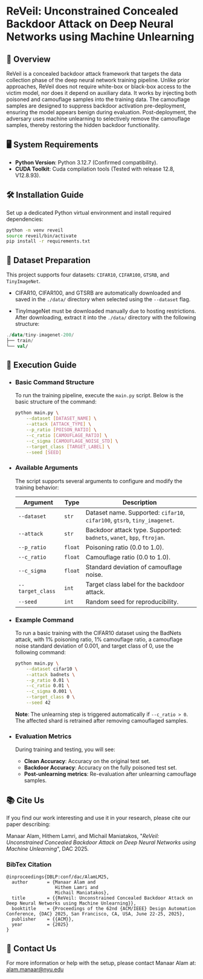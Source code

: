 # ReVeil: Unconstrained Concealed Backdoor Attack on Deep Neural Networks using Machine Unlearning

## 📑 Overview
ReVeil is a concealed backdoor attack framework that targets the data collection phase of the deep neural network training pipeline. Unlike prior approaches, ReVeil does not require white-box or black-box access to the victim model, nor does it depend on auxiliary data. It works by injecting both poisoned and camouflage samples into the training data. The camouflage samples are designed to suppress backdoor activation pre-deployment, ensuring the model appears benign during evaluation. Post-deployment, the adversary uses machine unlearning to selectively remove the camouflage samples, thereby restoring the hidden backdoor functionality.

## 🖥️  System Requirements
- **Python Version**: Python 3.12.7 (Confirmed compatibility).
- **CUDA Toolkit**: Cuda compilation tools (Tested with release 12.8, V12.8.93).

## 🛠️ Installation Guide
Set up a dedicated Python virtual environment and install required dependencies:
```bash
python -m venv reveil
source reveil/bin/activate
pip install -r requirements.txt
```

## 📁 Dataset Preparation

This project supports four datasets: `CIFAR10`, `CIFAR100`, `GTSRB`, and `TinyImageNet`.

- CIFAR10, CIFAR100, and GTSRB are automatically downloaded and saved in the `./data/` directory when selected using the `--dataset` flag.
* TinyImageNet must be downloaded manually due to hosting restrictions. After downloading, extract it into the `./data/` directory with the following structure:
```kotlin
./data/tiny-imagenet-200/
├── train/
└── val/
```

## 🚀 Execution Guide
- ### Basic Command Structure
    To run the training pipeline, execute the `main.py` script. Below is the basic structure of the command:
    ```bash
    python main.py \
        --dataset [DATASET_NAME] \
        --attack [ATTACK_TYPE] \
        --p_ratio [POISON_RATIO] \
        --c_ratio [CAMOUFLAGE_RATIO] \
        --c_sigma [CAMOUFLAGE_NOISE_STD] \
        --target_class [TARGET_LABEL] \
        --seed [SEED]
    ```

- ### Available Arguments
    The script supports several arguments to configure and modify the training behavior:

    | Argument         | Type    | Description                                                               |
    | ---------------- | ------- | ------------------------------------------------------------------------- |
    | `--dataset`      | `str`   | Dataset name. Supported: `cifar10`, `cifar100`, `gtsrb`, `tiny_imagenet`. |
    | `--attack`       | `str`   | Backdoor attack type. Supported: `badnets`, `wanet`, `bpp`, `ftrojan`.    |
    | `--p_ratio`      | `float` | Poisoning ratio (0.0 to 1.0).                                             |
    | `--c_ratio`      | `float` | Camouflage ratio (0.0 to 1.0).                                            |
    | `--c_sigma`      | `float` | Standard deviation of camouflage noise.                                   |
    | `--target_class` | `int`   | Target class label for the backdoor attack.                            |
    | `--seed`         | `int`   | Random seed for reproducibility.                                          |

- ### Example Command
    To run a basic training with the CIFAR10 dataset using the BadNets attack, with 1% poisoning ratio, 1% camouflage ratio, a camouflage noise standard deviation of 0.001, and target class of 0, use the following command:
    ```bash
    python main.py \
        --dataset cifar10 \
        --attack badnets \
        --p_ratio 0.01 \
        --c_ratio 0.01 \
        --c_sigma 0.001 \
        --target_class 0 \
        --seed 42
    ```
    **Note**: The unlearning step is triggered automatically if `--c_ratio > 0`. The affected shard is retrained after removing camouflaged samples.

- ### Evaluation Metrics
    During training and testing, you will see:
    - **Clean Accuracy**: Accuracy on the original test set.
    - **Backdoor Accuracy**: Accuracy on the fully poisoned test set.
    - **Post-unlearning metrics**: Re-evaluation after unlearning camouflage samples.

## 📚 Cite Us
If you find our work interesting and use it in your research, please cite our paper describing:

Manaar Alam, Hithem Lamri, and Michail Maniatakos, "_ReVeil: Unconstrained Concealed Backdoor Attack on Deep Neural Networks using Machine Unlearning_", DAC 2025.

### BibTex Citation
```
@inproceedings{DBLP:conf/dac/AlamLM25,
  author       = {Manaar Alam and
                  Hithem Lamri and 
                  Michail Maniatakos},
  title        = {{ReVeil: Unconstrained Concealed Backdoor Attack on Deep Neural Networks using Machine Unlearning}},
  booktitle    = {Proceedings of the 62nd {ACM/IEEE} Design Automation Conference, {DAC} 2025, San Francisco, CA, USA, June 22-25, 2025},
  publisher    = {{ACM}},
  year         = {2025}
}
```

## 📩 Contact Us
For more information or help with the setup, please contact Manaar Alam at: [alam.manaar@nyu.edu](mailto:alam.manaar@nyu.edu)
